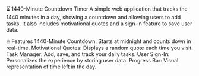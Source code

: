 ⏳ 1440-Minute Countdown Timer
A simple web application that tracks the 1440 minutes in a day, showing a countdown and allowing users to add tasks. It also includes motivational quotes and a sign-in feature to save user data.

🔥 Features
1440-Minute Countdown: Starts at midnight and counts down in real-time.
Motivational Quotes: Displays a random quote each time you visit.
Task Manager: Add, save, and track your daily tasks.
User Sign-In: Personalizes the experience by storing user data.
Progress Bar: Visual representation of time left in the day.
